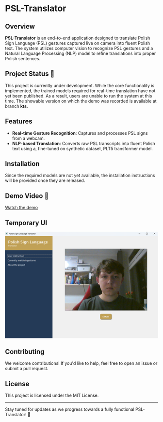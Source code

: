 # PSL-Translator


## Overview
**PSL-Translator** is an end-to-end application designed to translate Polish Sign Language (PSL) gestures captured live on camera into fluent Polish text. The system utilizes computer vision to recognize PSL gestures and a Natural Language Processing (NLP) model to refine translations into proper Polish sentences.

## Project Status 🚧
This project is currently under development. While the core functionality is implemented, the trained models required for real-time translation have not yet been published. As a result, users are unable to run the system at this time. The showable version on which the demo was recorded is available at branch **kts**.

## Features
- **Real-time Gesture Recognition**: Captures and processes PSL signs from a webcam.
- **NLP-based Translation**: Converts raw PSL transcripts into fluent Polish text using a, fine-tuned on synthetic dataset, PLT5 transformer model.
  
## Installation
Since the required models are not yet available, the installation instructions will be provided once they are released.

## Demo Video 🎥
[Watch the demo](path/to/demo-video.mp4)

## Temporary UI

![PSL-Translator UI](UI.png)

## Contributing
We welcome contributions! If you'd like to help, feel free to open an issue or submit a pull request.

## License
This project is licensed under the MIT License.

---
Stay tuned for updates as we progress towards a fully functional PSL-Translator! 🚀
